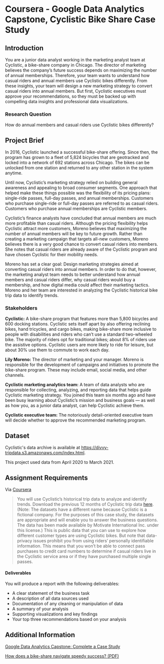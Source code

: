 # Coursera - Google Data Analytics Capstone, Cyclistic Bike Share Case Study

## Introduction
You are a junior data analyst working in the marketing analyst team at Cyclistic, a bike-share company in Chicago. The director of marketing believes the company’s future success depends on maximizing the number of annual memberships. Therefore, your team wants to understand how casual riders and annual members use Cyclistic bikes differently. From these insights, your team will design a new marketing strategy to convert casual riders into annual members. But first, Cyclistic executives must approve your recommendations, so they must be backed up with compelling data insights and professional data visualizations.

### Research Question
How do annual members and casual riders use Cyclistic bikes differently?

## Project Brief
In 2016, Cyclistic launched a successful bike-share offering. Since then, the program has grown to a fleet of 5,824 bicycles that are geotracked and locked into a network of 692 stations across Chicago. The bikes can be unlocked from one station and returned to any other station in the system anytime.

Until now, Cyclistic’s marketing strategy relied on building general awareness and appealing to broad consumer segments. One approach that helped make these things possible was the flexibility of its pricing plans: single-ride passes, full-day passes, and annual memberships. Customers who purchase single-ride or full-day passes are referred to as casual riders. Customers who purchase annual memberships are Cyclistic members.

Cyclistic’s finance analysts have concluded that annual members are much more profitable than casual riders. Although the pricing flexibility helps Cyclistic attract more customers, Moreno believes that maximizing the number of annual members will be key to future growth. Rather than creating a marketing campaign that targets all-new customers, Moreno believes there is a very good chance to convert casual riders into members. She notes that casual riders are already aware of the Cyclistic program and have chosen Cyclistic for their mobility needs.

Moreno has set a clear goal: Design marketing strategies aimed at converting casual riders into annual members. In order to do that, however, the marketing analyst team needs to better understand how annual members and casual riders differ, why casual riders would buy a membership, and how digital media could affect their marketing tactics. Moreno and her team are interested in analyzing the Cyclistic historical bike trip data to identify trends.

### Stakeholders
**Cyclistic:** A bike-share program that features more than 5,800 bicycles and 600 docking stations. Cyclistic sets itself apart by also offering reclining bikes, hand tricycles, and cargo bikes, making bike-share more inclusive to people with disabilities and riders who can’t use a standard two-wheeled bike. The majority of riders opt for traditional bikes; about 8% of riders use the assistive options. Cyclistic users are more likely to ride for leisure, but about 30% use them to commute to work each day.

**Lily Moreno:** The director of marketing and your manager. Moreno is responsible for the development of campaigns
and initiatives to promote the bike-share program. These may include email, social media, and other channels.

**Cyclistic marketing analytics team:** A team of data analysts who are responsible for collecting, analyzing, and reporting data that helps guide Cyclistic marketing strategy. You joined this team six months ago and have been busy learning about Cyclistic’s mission and business goals — as well as how you, as a junior data analyst, can help Cyclistic achieve them.

**Cyclistic executive team:** The notoriously detail-oriented executive team will decide whether to approve the recommended marketing program.

## Dataset
Cyclistic's data archive is available at https://divvy-tripdata.s3.amazonaws.com/index.html.

This project used data from April 2020 to March 2021. 

## Assignment Requirements
Via [Coursera](https://d18ky98rnyall9.cloudfront.net/aacF81H_TsWnBfNR_x7FIg_36299b28fa0c4a5aba836111daad12f1_DAC8-Case-Study-1.pdf?Expires=1638316800&Signature=Zqi~doZetbwqgvo-w6Gi1DImvh7F3yvHeK8ffLTQbarDYrR3r-NQYCI6bx5EigUtldhbES3EinKEiPMSFwwcZoAVrcKhwm9P9odZtzZDwsYw8TkP~uK0R1MPWRm9~8EfCFNMSoTJK0pvB3QmA2fNN89BP2BiVMKzQwHSRHC-V8I_&Key-Pair-Id=APKAJLTNE6QMUY6HBC5A) 
> You will use Cyclistic’s historical trip data to analyze and identify trends. Download the previous 12 months of Cyclistic trip data [here](https://divvy-tripdata.s3.amazonaws.com/index.html). (Note: The datasets have a different name because Cyclistic is a fictional company. For the purposes of this case study, the datasets are appropriate and will enable you to answer the business questions. The data has been made available by Motivate International Inc. under this license.) This is public data that you can use to explore how different customer types are using Cyclistic bikes. But note that data-privacy issues prohibit you from using riders’ personally identifiable information. This means that you won’t be able to connect pass purchases to credit card numbers to determine if casual riders live in the Cyclistic service area or if they have purchased multiple single passes.

#### Deliverables
You will produce a report with the following deliverables:

- A clear statement of the business task
- A description of all data sources used
- Documentation of any cleaning or manipulation of data
- A summary of your analysis
- Supporting visualizations and key findings
- Your top three recommendations based on your analysis

## Additional Information
[Google Data Analytics Capstone: Complete a Case Study](https://www.coursera.org/learn/google-data-analytics-capstone)

[How does a bike-share navigate speedy success? (PDF)](https://drive.google.com/file/d/1S9OxVsgo6b2K5ovQsHkTQ05ExyqwOfIW/view?usp=sharing)
